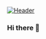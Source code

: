 [![Header](https://raw.githubusercontent.com/fsdaniel/fsdaniel/img/header.png "Header")]()


### Hi there 👋
